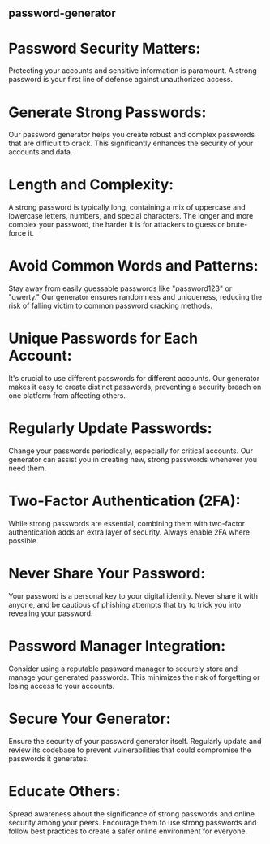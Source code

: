 ## password-generator
# Password Security Matters: 
Protecting your accounts and sensitive information is paramount. A strong password is your first line of defense against unauthorized access.

# Generate Strong Passwords: 
Our password generator helps you create robust and complex passwords that are difficult to crack. This significantly enhances the security of your accounts and data.

# Length and Complexity: 
A strong password is typically long, containing a mix of uppercase and lowercase letters, numbers, and special characters. The longer and more complex your password, the harder it is for attackers to guess or brute-force it.

# Avoid Common Words and Patterns: 
Stay away from easily guessable passwords like "password123" or "qwerty." Our generator ensures randomness and uniqueness, reducing the risk of falling victim to common password cracking methods.

# Unique Passwords for Each Account: 
It's crucial to use different passwords for different accounts. Our generator makes it easy to create distinct passwords, preventing a security breach on one platform from affecting others.

# Regularly Update Passwords: 
Change your passwords periodically, especially for critical accounts. Our generator can assist you in creating new, strong passwords whenever you need them.

# Two-Factor Authentication (2FA): 
While strong passwords are essential, combining them with two-factor authentication adds an extra layer of security. Always enable 2FA where possible.

# Never Share Your Password: 
Your password is a personal key to your digital identity. Never share it with anyone, and be cautious of phishing attempts that try to trick you into revealing your password.

# Password Manager Integration: 
Consider using a reputable password manager to securely store and manage your generated passwords. This minimizes the risk of forgetting or losing access to your accounts.

# Secure Your Generator: 
Ensure the security of your password generator itself. Regularly update and review its codebase to prevent vulnerabilities that could compromise the passwords it generates.

# Educate Others: 
Spread awareness about the significance of strong passwords and online security among your peers. Encourage them to use strong passwords and follow best practices to create a safer online environment for everyone.